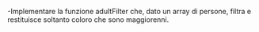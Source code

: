 -Implementare la funzione adultFilter che, dato un array di persone, 
filtra e restituisce soltanto coloro che sono maggiorenni.
